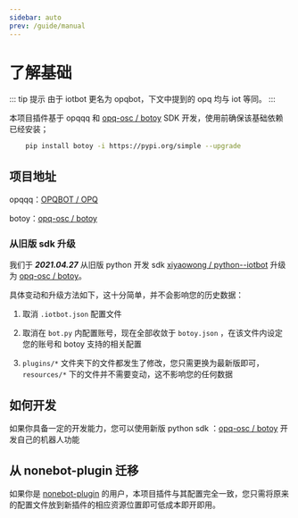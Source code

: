 ```yaml
---
sidebar: auto
prev: /guide/manual
---
```


# 了解基础

::: tip 提示
由于 iotbot 更名为 opqbot，下文中提到的 opq 均与 iot 等同。
:::

本项目插件基于 opqqq 和 [opq-osc / botoy](https://github.com/opq-osc/botoy) SDK 开发，使用前确保该基础依赖已经安装；
```bash
    pip install botoy -i https://pypi.org/simple --upgrade
```

## 项目地址

opqqq：[OPQBOT / OPQ](https://github.com/OPQBOT/OPQ)

botoy：[opq-osc / botoy](https://github.com/opq-osc/botoy)

### 从旧版 sdk 升级

我们于 ***2021.04.27*** 从旧版 python 开发 sdk [xiyaowong / python--iotbot](https://github.com/xiyaowong/python--iotbot) 升级为 [opq-osc / botoy](https://github.com/opq-osc/botoy)。

具体变动和升级方法如下，这十分简单，并不会影响您的历史数据：

1. 取消 `.iotbot.json` 配置文件

2. 取消在 `bot.py` 内配置账号，现在全部收敛于 `botoy.json` ，在该文件内设定您的账号和 botoy 支持的相关配置

3. `plugins/*` 文件夹下的文件都发生了修改，您只需更换为最新版即可，`resources/*` 下的文件并不需要变动，这不影响您的任何数据


## 如何开发

如果你具备一定的开发能力，您可以使用新版 python sdk ：[opq-osc / botoy](https://github.com/opq-osc/botoy) 开发自己的机器人功能

## 从 nonebot-plugin 迁移

如果你是 [nonebot-plugin](https://github.com/fz6m/nonebot-plugin) 的用户，本项目插件与其配置完全一致，您只需将原来的配置文件放到新插件的相应资源位置即可低成本即开即用。